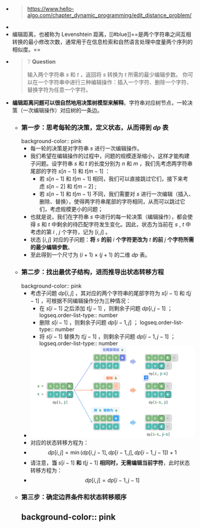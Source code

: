 - > https://www.hello-algo.com/chapter_dynamic_programming/edit_distance_problem/
-
- 编辑距离，也被称为 Levenshtein 距离，[[#blue]]==是两个字符串之间互相转换的最小修改次数，通常用于在信息检索和自然语言处理中度量两个序列的相似度。==
- > ❔ **Question**
  >
  > 输入两个字符串 $s$ 和 $t$ ，返回将 $s$ 转换为 $t$ 所需的最少编辑步数。
  你可以在一个字符串中进行三种编辑操作：插入一个字符、删除一个字符、替换字符为任意一个字符。
- **编辑距离问题可以很自然地用决策树模型来解释**。字符串对应树节点，一轮决策（一次编辑操作）对应树的一条边。
	- ### 第一步：思考每轮的决策，定义状态，从而得到 $dp$ 表
	  background-color:: pink
		- 每一轮的决策是对字符串 $s$ 进行一次编辑操作。
		- 我们希望在编辑操作的过程中，问题的规模逐渐缩小，这样才能构建子问题。设字符串 $s$ 和 $t$ 的长度分别为 $n$ 和 $m$ ，我们先考虑两字符串尾部的字符 $s[n-1]$ 和 $t[m-1]$ ：
			- 若 $s[n-1]$ 和 $t[m-1]$ 相同，我们可以直接跳过它们，接下来考虑 $s[n-2]$ 和 $t[m-2]$ ;
			- 若 $s[n-1]$ 和 $t[m-1]$ 不同，我们需要对 $s$ 进行一次编辑（插入、删除、替换），使得两字符串尾部的字符相同，从而可以跳过它们，考虑规模更小的问题；
		- 也就是说，我们在字符串 $s$ 中进行的每一轮决策（编辑操作），都会使得 $s$ 和 $t$ 中剩余的待匹配字符发生变化。因此，状态为当前在 $s$ , $t$ 中考虑的第 $i$ , $j$ 个字符，记为 $[i,j]$ 。
		- 状态 $[i,j]$ 对应的子问题：**将** $s$ **的前** $i$ **个字符更改为** $t$ **的前** $j$ **个字符所需的最少编辑步数**。
		- 至此得到一个尺寸为 $(i+1)×(j+1)$ 的二维 $dp$ 表。
	- ### 第二步：找出最优子结构，进而推导出状态转移方程
	  background-color:: pink
		- 考虑子问题 $dp[i,j]$ ，其对应的两个字符串的尾部字符为 $s[i-1]$ 和 $t[j-1]$ ，可根据不同编辑操作分为三种情况：
			- 在 $s[i-1]$ 之后添加 $t[j-1]$ ，则剩余子问题 $dp[i,j-1]$ ；
			  logseq.order-list-type:: number
			- 删除 $s[i-1]$ ，则剩余子问题 $dp[i-1,j]$ ；
			  logseq.order-list-type:: number
			- 将 $s[i-1]$ 替换为 $t[j-1]$ ，则剩余子问题 $dp[i-1,j-1]$ ；
			  logseq.order-list-type:: number
		- ![image.png](../assets/image_1689671008199_0.png)
		- 对应的状态转移方程为：
		- $$dp[i,j]=\min(dp[i,j-1],dp[i-1,j],dp[i-1,j-1])+1$$
		- 请注意，**当** $s[i-1]$ **和** $t[j-1]$ **相同时，无需编辑当前字符**，此时状态转移方程为：
		- $$dp[i,j]=dp[i-1,j-1]$$
	- ### 第三步：确定边界条件和状态转移顺序
	  background-color:: pink
		-